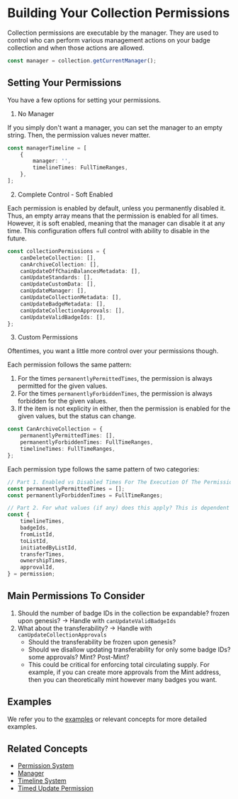 # Building Your Collection Permissions

Collection permissions are executable by the manager. They are used to control who can perform various management actions on your badge collection and when those actions are allowed.

```typescript
const manager = collection.getCurrentManager();
```

## Setting Your Permissions

You have a few options for setting your permissions.

1. No Manager

If you simply don't want a manager, you can set the manager to an empty string. Then, the permission values never matter.

```typescript
const managerTimeline = [
    {
        manager: '',
        timelineTimes: FullTimeRanges,
    },
];
```

2. Complete Control - Soft Enabled

Each permission is enabled by default, unless you permanently disabled it. Thus, an empty array means that the permission is enabled for all times. However, it is soft enabled, meaning that the manager can disable it at any time. This configuration offers full control with ability to disable in the future.

```typescript
const collectionPermissions = {
    canDeleteCollection: [],
    canArchiveCollection: [],
    canUpdateOffChainBalancesMetadata: [],
    canUpdateStandards: [],
    canUpdateCustomData: [],
    canUpdateManager: [],
    canUpdateCollectionMetadata: [],
    canUpdateBadgeMetadata: [],
    canUpdateCollectionApprovals: [],
    canUpdateValidBadgeIds: [],
};
```

3. Custom Permissions

Oftentimes, you want a little more control over your permissions though.

Each permission follows the same pattern:

1. For the times `permanentlyPermittedTimes`, the permission is always permitted for the given values.
2. For the times `permanentlyForbiddenTimes`, the permission is always forbidden for the given values.
3. If the item is not explicity in either, then the permission is enabled for the given values, but the status can change.

```typescript
const CanArchiveCollection = {
    permanentlyPermittedTimes: [],
    permanentlyForbiddenTimes: FullTimeRanges,
    timelineTimes: FullTimeRanges,
};
```

Each permission type follows the same pattern of two categories:

```typescript
// Part 1. Enabled vs Disabled Times For The Execution Of The Permission
const permanentlyPermittedTimes = [];
const permanentlyForbiddenTimes = FullTimeRanges;

// Part 2. For what values (if any) does this apply? This is dependent on the permission type.
const {
    timelineTimes,
    badgeIds,
    fromListId,
    toListId,
    initiatedByListId,
    transferTimes,
    ownershipTimes,
    approvalId,
} = permission;
```

## Main Permissions To Consider

1. Should the number of badge IDs in the collection be expandable? frozen upon genesis? -> Handle with `canUpdateValidBadgeIds`
2. What about the transferability? -> Handle with `canUpdateCollectionApprovals`
    - Should the transferability be frozen upon genesis?
    - Should we disallow updating transferability for only some badge IDs? some approvals? Mint? Post-Mint?
    - This could be critical for enforcing total circulating supply. For example, if you can create more approvals from the Mint address, then you can theoretically mint however many badges you want.

## Examples

We refer you to the [examples](../examples/permissions) or relevant concepts for more detailed examples.

## Related Concepts

-   [Permission System](../concepts/permissions/permission-system.md)
-   [Manager](../concepts/manager.md)
-   [Timeline System](../concepts/timeline-system.md)
-   [Timed Update Permission](../concepts/permissions/timed-update-permission.md)
